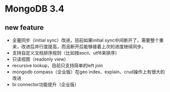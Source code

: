 # MongoDB 3.4


## new feature

- 全量同步（initial sync）改进，目前如果initial sync中间断开了，需要整个重来，改进后并行度提高，而且断开后能够接着上次的进度继续同步。
- 支持自定义文档排序规则（比如按ascii、utf8来排序）
- 只读视图（readonly view）
- recursive lookup，目前只支持简单的left join
- mongodb compass（企业版）在geo index、explain、crud操作上有很大的改进
- bi connector功能提升（企业版）